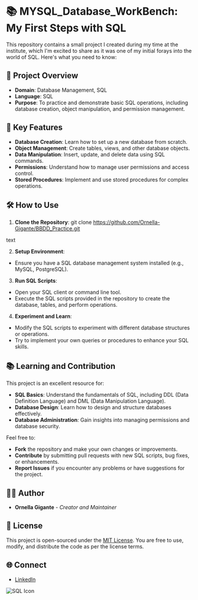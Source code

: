 # 📚 MYSQL_Database_WorkBench: My First Steps with SQL

This repository contains a small project I created during my time at the institute, which I'm excited to share as it was one of my initial forays into the world of SQL. Here's what you need to know:

## 🚀 Project Overview

- **Domain**: Database Management, SQL
- **Language**: SQL
- **Purpose**: To practice and demonstrate basic SQL operations, including database creation, object manipulation, and permission management.

## 🌟 Key Features

- **Database Creation**: Learn how to set up a new database from scratch.
- **Object Management**: Create tables, views, and other database objects.
- **Data Manipulation**: Insert, update, and delete data using SQL commands.
- **Permissions**: Understand how to manage user permissions and access control.
- **Stored Procedures**: Implement and use stored procedures for complex operations.

## 🛠️ How to Use

1. **Clone the Repository**: 
git clone https://github.com/Ornella-Gigante/BBDD_Practice.git

text

2. **Setup Environment**: 
- Ensure you have a SQL database management system installed (e.g., MySQL, PostgreSQL).

3. **Run SQL Scripts**:
- Open your SQL client or command line tool.
- Execute the SQL scripts provided in the repository to create the database, tables, and perform operations.

4. **Experiment and Learn**:
- Modify the SQL scripts to experiment with different database structures or operations.
- Try to implement your own queries or procedures to enhance your SQL skills.

## 📚 Learning and Contribution

This project is an excellent resource for:

- **SQL Basics**: Understand the fundamentals of SQL, including DDL (Data Definition Language) and DML (Data Manipulation Language).
- **Database Design**: Learn how to design and structure databases effectively.
- **Database Administration**: Gain insights into managing permissions and database security.

Feel free to:

- **Fork** the repository and make your own changes or improvements.
- **Contribute** by submitting pull requests with new SQL scripts, bug fixes, or enhancements.
- **Report Issues** if you encounter any problems or have suggestions for the project.

## 👩‍💻 Author

- **Ornella Gigante** - *Creator and Maintainer*

## 📜 License

This project is open-sourced under the [MIT License](LICENSE). You are free to use, modify, and distribute the code as per the license terms.

## 🌐 Connect


- [LinkedIn](https://www.linkedin.com/in/ornella-gigante/)


![SQL Icon](https://upload.wikimedia.org/wikipedia/commons/thumb/8/87/Sql_data_base_with_logo.png/1200px-Sql_data_base_with_logo.png)
